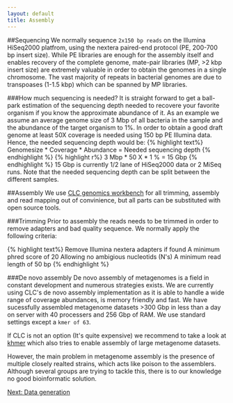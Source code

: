 ```yaml
---
layout: default
title: Assembly
---
```

##Sequencing
We normally sequence `2x150 bp reads` on the Illumina HiSeq2000 platfrom, using the nextera paired-end protocol (PE, 200-700 bp insert size). While PE libraries are enough for the assembly itself and enables recovery of the complete genome, mate-pair libraries (MP, >2 kbp insert size) are extremely valuable in order to obtain the genomes in a single chromosome. The vast majority of repeats in bacterial genomes are due to transpoases (1-1.5 kbp) which can be spanned by MP libraries.

###How much sequencing is needed?
It is straight forward to get a ball-park estimation of the sequencing depth needed to recovere your favorite organism if you know the approximate abundance of it. As an example we assume an average genome size of 3 Mbp of all bacteria in the sample and the abundance of the target organism to 1%. In order to obtain a good draft genome at least 50X coverage is needed using 150 bp PE Illumina data. Hence, the needed sequencing depth would be:
{% highlight text%}
Genomesize * Coverage * Abundance = Needed sequencing depth
{% endhighlight %}
{% highlight r%}
3 Mbp * 50 X * 1 % = 15 Gbp 
{% endhighlight %}
15 Gbp is currently 1/2 lane of HiSeq2000 data or 2 MiSeq runs. Note that the needed sequencing depth can be split between the different samples.

##Assembly
We use [CLC genomics workbench](http://www.clcbio.com/) for all trimming, assembly and read mapping out of convinience, but all parts can be substituted with open source tools. 

###Trimming
Prior to assembly the reads needs to be trimmed in order to remove adapters and bad quality sequence. We normally apply the following criteria:

{% highlight text%}
Remove Illumina nextera adapters if found
A minimum phred score of 20
Allowing no ambigious nucleotids (N's)
A minimum read length of 50 bp
{% endhighlight %}

###De novo assembly
De novo assembly of metagenomes is a field in constant development and numerous strategies exists. We are currently using CLC's de novo assembly implementation as it is able to handle a wide range of coverage abundances, is memory friendly and fast. We have sucessfully assembled metagenome datasets >300 Gbp in less than a day on server with 40 processers and 256 Gbp of RAM. We use standard settings except a `kmer of 63`.

If CLC is not an option (It's quite expensive) we recommend to take a look at [khmer](https://khmer.readthedocs.org/en/latest/) which also tries to enable assembly of large metagenome datasets.

However, the main problem in metagenome assembly is the presence of multiple closely realted strains, which acts like poison to the assemblers. Although several groups are trying to tackle this, there is to our knowledge no good bioinformatic solution. 

[Next: Data generation](step5.html)
